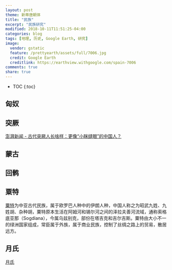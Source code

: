 ```yaml
---
layout: post
theme: 新蒂唐朝体
title: "民族"
excerpt: "民族研究"
modified: 2018-10-11T11:51:25-04:00
categories: blog
tags: [地理, 历史, Google Earth, 研究]
image:
  vendor: gstatic
  feature: /prettyearth/assets/full/7006.jpg
  credit: Google Earth
  creditlink: https://earthview.withgoogle.com/spain-7006
comments: true
share: true
---
```


* TOC
{:toc}

## 匈奴

## 突厥

[澎湃新闻 - 古代突厥人长啥样：更像“小眯缝眼”的中国人？](https://www.thepaper.cn/newsDetail_forward_1353144)

## 蒙古

## 回鹘

## 粟特

[粟特][Sogdia]为中亚古代民族，属于欧罗巴人种中的伊朗人种，中国人称之为昭武九姓、九姓胡、杂种胡，粟特原本生活在阿姆河和锡尔河之间的泽拉夫善河流域，通称索格底亚那（Sogdiana），今属乌兹别克，部份在塔吉克和吉尔吉斯。粟特由大小不一的绿洲国家组成，常臣属于外族，属于商业民族，控制了丝绸之路上的贸易，散居远方。

## 月氏

[月氏](https://www.wikiwand.com/en/Yuezhi)

[Sogdia]:https://www.wikiwand.com/en/Sogdia